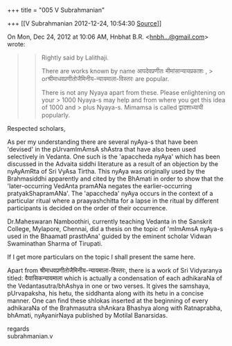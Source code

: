 +++
title = "005 V Subrahmanian"

+++
[[V Subrahmanian	2012-12-24, 10:54:30 [Source](https://groups.google.com/g/bvparishat/c/lxI6ipjwOqs)]]



On Mon, Dec 24, 2012 at 10:06 AM, Hnbhat B.R. \<[hnbh...@gmail.com]()\> wrote:  

> 
> > Rightly said by Lalithaji.
> > 
> >   
> > 
> > 
> > There are works known by name आपदेवप्रणीतः मीमांसान्यायप्रकाशः , > orश्रीमाधवप्रणीतोजैमिनीय-न्यायमाला-विस्तरः are popular.
> > 
> > 
> >   
> > 
> > 
> > There is not any Nyaya apart from these. Please enlightening on your > 1000 Nyaya-s may help and from where you get this idea of 1000 and > plus Nyaya-s. Mimamsa is called द्वादशाध्यायी popularly.
> > 
> > 

  
Respected scholars,  
  
As per my understanding there are several nyAya-s that have been 'devised' in the pUrvamImAmsA shAstra that have also been used selectively in Vedanta. One such is the 'apaccheda nyAya' which has been discussed in the Advaita siddhi literature as a result of an objection by the nyAyAmRta of Sri VyAsa Tirtha. This nyAya was originally used by the Brahmasiddhi apparently and cited by the BhAmati in order to show that the 'later-occurring VedAnta pramANa negates the earlier-occurring pratyakShapramANa'. The 'apaccheda' nyAya occurs in the context of a particular ritual where a praayashchitta for a lapse in the ritual by different participants is decided on the order of their occurrence.  
  
Dr.Maheswaran Namboothiri, currently teaching Vedanta in the Sanskrit College, Mylapore, Chennai, did a thesis on the topic of 'mImAmsA nyAya-s used in the BhaamatI prasthAna' guided by the eminent scholar Vidwan Swaminathan Sharma of Tirupati.  
  
If I get more particulars on the topic I shall present the same here.  
  
Apart from श्रीमाधवप्रणीतोजैमिनीय-न्यायमाला-विस्तरः, there is a work of Sri Vidyaranya titled: वैयासिकन्यायमाला which is actually a condensation of each adhikaraNa of the Vedantasutra/bhAshya in one or two verses. It gives the samshaya, pUrvapaksha, his hetu, the siddhanta along with its hetu in a concise manner. One can find these shlokas inserted at the beginning of every adhikaraNa of the Brahmasutra shAnkara Bhashya along with Ratnaprabha, bhAmati, nyAyanirNaya published by Motilal Banarsidas.  
  
regards  
subrahmanian.v  
  
  
   

> 
> > 
> >   
> > 
> > 
> >   
> > 
> > 
> >   

  

